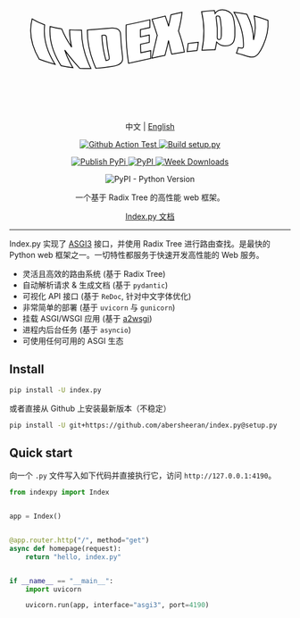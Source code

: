 <div align="center">

<h1>
<svg version="1.1"
	xmlns="http://www.w3.org/2000/svg"
	xmlns:xlink="http://www.w3.org/1999/xlink" x="0px" y="0px" viewBox="0 0 340.16 170.08" style="enable-background:new 0 0 340.16 170.08;" xml:space="preserve">
	<style type="text/css">
	.st1{fill:#FFFFFF;}
	.st2{fill:none;stroke:#000000;}
	</style>
	<g>
		<g>
			<path d="M42.67,67.15c-1.9,15.99,2.54,31.89,12.62,47.71c-6.13-1.6-12.55-3.63-19.18-6.18c-9.58-16.1-12.72-32.31-8.61-48.65
			C32.18,62.94,37.32,65.28,42.67,67.15z"/>
			<path d="M87.36,73.6c-0.24,15.48,3.68,30.94,11.3,46.38c-4.38,0.12-8.85,0.05-13.46-0.24c-6.76-7.23-12.97-14.57-18.25-22.05
			c2.28,7.11,5.59,14.2,9.88,21.29c-4.58-0.55-9.33-1.33-14.27-2.39c-10-15.73-14.67-31.53-13.33-47.41
			c4.6,1.26,9.31,2.21,14.06,2.9c2.92,7.53,7.08,14.88,12.04,22.1c-1.76-7-2.59-14.02-2.43-21.04C77.68,73.5,82.52,73.65,87.36,73.6
			z"/>
			<path d="M94.34,73.42c4.35-0.19,8.7-0.52,13.06-0.96c8.44-0.86,14.14-1.51,17.1-1.43c2.96,0.07,5.19,0.55,6.72,1.5
			c1.53,0.95,2.48,2.13,2.87,3.56c0.39,1.43,0.6,4.33,0.81,8.72c0.26,5.41,0.75,10.81,1.45,16.22c0.54,4.16,0.75,6.99,0.5,8.49
			c-0.26,1.5-0.91,2.77-1.96,3.79c-1.05,1.03-2.4,1.86-4.08,2.5c-1.67,0.63-4.25,1.26-7.74,1.81c-6.13,0.96-12.23,1.7-18.44,2.09
			C97.65,104.3,94.08,88.86,94.34,73.42z M111.85,79.89c0.4,10.13,2.08,20.26,4.94,30.39c2.22-0.3,3.49-0.85,3.84-1.62
			c0.35-0.77,0.13-2.7-0.5-5.78c-1.22-5.98-2.07-11.97-2.5-17.95c-0.15-2.09-0.3-3.42-0.52-3.99c-0.22-0.56-0.67-0.94-1.37-1.12
			C115.04,79.63,113.74,79.66,111.85,79.89z"/>
			<path d="M141.28,67.25c9.66-1.9,19.24-4.06,28.64-6.25c0,3.13,0,6.26,0,9.39c-3.81,0.86-7.64,1.71-11.48,2.55
			c-0.01,2.95,0,5.9,0.03,8.85c3.57-0.77,7.15-1.55,10.72-2.33c0,2.98,0,5.96,0.01,8.94c-3.53,0.76-7.05,1.53-10.57,2.28
			c0.09,3.42,0.2,6.85,0.35,10.28c3.98-0.86,8-1.74,12.04-2.61c-0.01,3.14-0.03,6.28-0.04,9.42c-9.19,2.01-18.13,4.05-26.82,5.89
			C141.76,98.16,140.74,82.7,141.28,67.25z"/>
			<path d="M208.85,52.03c-0.82,7.53-2.33,15.03-4.28,22.51c3.04,8.4,5.55,16.91,7.1,25.54c-5.13,0.74-10.24,1.59-15.32,2.51
			c-1.3-4.45-2.56-9.94-3.88-16.47c-0.54,3.12-1.29,6.44-2.26,9.96c-0.69,2.7-1.39,5.39-2.11,8.08c-5.29,1.05-10.54,2.15-15.71,3.28
			c2.04-9.18,4.29-18.39,6.41-27.62c-2.03-6.52-4.18-13-6.27-19.45c5.42-1.27,10.78-2.55,16.06-3.79c0.36,1.24,1.05,3.29,2.04,6.16
			c0.79,2.18,1.44,4.2,1.93,6.07c1.1-4.6,2.08-9.21,2.87-13.82C199.97,53.95,204.43,52.96,208.85,52.03z"/>
			<path d="M228.51,88.19c-0.36,3.36-0.86,6.71-1.5,10.07c-4.02,0.37-8.04,0.83-12.05,1.36c0.53-3.32,0.96-6.63,1.28-9.95
			C220.33,89.1,224.42,88.6,228.51,88.19z"/>
			<path d="M248.01,49.86c0.28,1.23,0.53,2.46,0.75,3.69c1.02-1.54,2.22-2.71,3.67-3.48c1.45-0.77,3.15-1.15,5.17-1.13
			c2.45,0.03,4.8,0.66,7,1.84c2.2,1.19,3.77,2.53,4.64,3.99c0.87,1.46,1.77,3.89,2.41,7.28c1.11,6,1.46,12,1.06,17.98
			c-0.26,3.88-1.02,6.6-1.86,8.16c-0.86,1.56-2.28,2.71-4.22,3.49c-1.94,0.78-4.14,1.05-6.6,0.88c-1.96-0.14-3.71-0.59-5.26-1.38
			c-1.55-0.79-2.91-1.9-4.12-3.35c-0.45,3.17-1.06,6.35-1.84,9.52c-5.25-0.07-10.55,0.09-15.86,0.45
			c3.17-15.52,3.12-31.05-0.51-46.58C237.59,50.57,242.76,50.1,248.01,49.86z M255.36,61.9c-0.43-2.59-0.91-4.15-1.27-4.7
			c-0.36-0.54-1.08-0.81-2.16-0.79c-1.05,0.02-1.65,0.36-1.82,1c-0.17,0.64,0,2.16,0.38,4.56c0.89,5.75,1.21,11.49,0.96,17.23
			c-0.11,2.5-0.11,4.07,0.15,4.69c0.26,0.63,0.92,0.94,1.99,0.96c1.04,0.01,1.72-0.26,2.04-0.83c0.31-0.57,0.59-1.97,0.71-4.19
			C256.66,73.85,256.34,67.88,255.36,61.9z"/>
			<path d="M312.8,61.79c0.74,10.22-1.38,20.36-5.96,30.43c-2.19,4.78-4.27,7.98-5.5,9.62c-1.25,1.64-2.66,2.8-4.18,3.52
			c-1.52,0.72-3.24,0.95-5.17,0.76c-1.94-0.19-4.74-1.08-8.62-2.34c-2.84-0.92-5.76-1.69-8.74-2.34c0.85-2.28,1.6-4.57,2.23-6.85
			c2.39,0.48,3.93,0.75,4.67,0.71c0.74-0.04,1.22-0.41,1.42-1.13c0.09-0.35,0.24-1.94,0.17-4.76c-0.3-12.71-4.39-25.21-11.47-37.5
			c5.04,0.51,10.23,1.29,15.57,2.38c5.21,10.26,7.99,20.62,8.1,31.05c2.48-9.61,2.8-19.28,0.66-29
			C301.46,57.79,307.09,59.59,312.8,61.79z"/>
		</g>
		<g>
			<path class="st1" d="M42.67,67.15c-1.9,15.99,2.54,31.89,12.62,47.71c-6.13-1.6-12.55-3.63-19.18-6.18
			c-9.58-16.1-12.72-32.31-8.61-48.65C32.18,62.94,37.32,65.28,42.67,67.15z"/>
			<path class="st1" d="M87.36,73.6c-0.24,15.48,3.68,30.94,11.3,46.38c-4.38,0.12-8.85,0.05-13.46-0.24
			c-6.76-7.23-12.97-14.57-18.25-22.05c2.28,7.11,5.59,14.2,9.88,21.29c-4.58-0.55-9.33-1.33-14.27-2.39
			c-10-15.73-14.67-31.53-13.33-47.41c4.6,1.26,9.31,2.21,14.06,2.9c2.92,7.53,7.08,14.88,12.04,22.1c-1.76-7-2.59-14.02-2.43-21.04
			C77.68,73.5,82.52,73.65,87.36,73.6z"/>
			<path class="st1" d="M94.34,73.42c4.35-0.19,8.7-0.52,13.06-0.96c8.44-0.86,14.14-1.51,17.1-1.43c2.96,0.07,5.19,0.55,6.72,1.5
			c1.53,0.95,2.48,2.13,2.87,3.56c0.39,1.43,0.6,4.33,0.81,8.72c0.26,5.41,0.75,10.81,1.45,16.22c0.54,4.16,0.75,6.99,0.5,8.49
			c-0.26,1.5-0.91,2.77-1.96,3.79c-1.05,1.03-2.4,1.86-4.08,2.5c-1.67,0.63-4.25,1.26-7.74,1.81c-6.13,0.96-12.23,1.7-18.44,2.09
			C97.65,104.3,94.08,88.86,94.34,73.42z M111.85,79.89c0.4,10.13,2.08,20.26,4.94,30.39c2.22-0.3,3.49-0.85,3.84-1.62
			c0.35-0.77,0.13-2.7-0.5-5.78c-1.22-5.98-2.07-11.97-2.5-17.95c-0.15-2.09-0.3-3.42-0.52-3.99c-0.22-0.56-0.67-0.94-1.37-1.12
			C115.04,79.63,113.74,79.66,111.85,79.89z"/>
			<path class="st1" d="M141.28,67.25c9.66-1.9,19.24-4.06,28.64-6.25c0,3.13,0,6.26,0,9.39c-3.81,0.86-7.64,1.71-11.48,2.55
			c-0.01,2.95,0,5.9,0.03,8.85c3.57-0.77,7.15-1.55,10.72-2.33c0,2.98,0,5.96,0.01,8.94c-3.53,0.76-7.05,1.53-10.57,2.28
			c0.09,3.42,0.2,6.85,0.35,10.28c3.98-0.86,8-1.74,12.04-2.61c-0.01,3.14-0.03,6.28-0.04,9.42c-9.19,2.01-18.13,4.05-26.82,5.89
			C141.76,98.16,140.74,82.7,141.28,67.25z"/>
			<path class="st1" d="M208.85,52.03c-0.82,7.53-2.33,15.03-4.28,22.51c3.04,8.4,5.55,16.91,7.1,25.54
			c-5.13,0.74-10.24,1.59-15.32,2.51c-1.3-4.45-2.56-9.94-3.88-16.47c-0.54,3.12-1.29,6.44-2.26,9.96c-0.69,2.7-1.39,5.39-2.11,8.08
			c-5.29,1.05-10.54,2.15-15.71,3.28c2.04-9.18,4.29-18.39,6.41-27.62c-2.03-6.52-4.18-13-6.27-19.45
			c5.42-1.27,10.78-2.55,16.06-3.79c0.36,1.24,1.05,3.29,2.04,6.16c0.79,2.18,1.44,4.2,1.93,6.07c1.1-4.6,2.08-9.21,2.87-13.82
			C199.97,53.95,204.43,52.96,208.85,52.03z"/>
			<path class="st1" d="M228.51,88.19c-0.36,3.36-0.86,6.71-1.5,10.07c-4.02,0.37-8.04,0.83-12.05,1.36
			c0.53-3.32,0.96-6.63,1.28-9.95C220.33,89.1,224.42,88.6,228.51,88.19z"/>
			<path class="st1" d="M248.01,49.86c0.28,1.23,0.53,2.46,0.75,3.69c1.02-1.54,2.22-2.71,3.67-3.48c1.45-0.77,3.15-1.15,5.17-1.13
			c2.45,0.03,4.8,0.66,7,1.84c2.2,1.19,3.77,2.53,4.64,3.99c0.87,1.46,1.77,3.89,2.41,7.28c1.11,6,1.46,12,1.06,17.98
			c-0.26,3.88-1.02,6.6-1.86,8.16c-0.86,1.56-2.28,2.71-4.22,3.49c-1.94,0.78-4.14,1.05-6.6,0.88c-1.96-0.14-3.71-0.59-5.26-1.38
			c-1.55-0.79-2.91-1.9-4.12-3.35c-0.45,3.17-1.06,6.35-1.84,9.52c-5.25-0.07-10.55,0.09-15.86,0.45
			c3.17-15.52,3.12-31.05-0.51-46.58C237.59,50.57,242.76,50.1,248.01,49.86z M255.36,61.9c-0.43-2.59-0.91-4.15-1.27-4.7
			c-0.36-0.54-1.08-0.81-2.16-0.79c-1.05,0.02-1.65,0.36-1.82,1c-0.17,0.64,0,2.16,0.38,4.56c0.89,5.75,1.21,11.49,0.96,17.23
			c-0.11,2.5-0.11,4.07,0.15,4.69c0.26,0.63,0.92,0.94,1.99,0.96c1.04,0.01,1.72-0.26,2.04-0.83c0.31-0.57,0.59-1.97,0.71-4.19
			C256.66,73.85,256.34,67.88,255.36,61.9z"/>
			<path class="st1" d="M312.8,61.79c0.74,10.22-1.38,20.36-5.96,30.43c-2.19,4.78-4.27,7.98-5.5,9.62c-1.25,1.64-2.66,2.8-4.18,3.52
			c-1.52,0.72-3.24,0.95-5.17,0.76c-1.94-0.19-4.74-1.08-8.62-2.34c-2.84-0.92-5.76-1.69-8.74-2.34c0.85-2.28,1.6-4.57,2.23-6.85
			c2.39,0.48,3.93,0.75,4.67,0.71c0.74-0.04,1.22-0.41,1.42-1.13c0.09-0.35,0.24-1.94,0.17-4.76c-0.3-12.71-4.39-25.21-11.47-37.5
			c5.04,0.51,10.23,1.29,15.57,2.38c5.21,10.26,7.99,20.62,8.1,31.05c2.48-9.61,2.8-19.28,0.66-29
			C301.46,57.79,307.09,59.59,312.8,61.79z"/>
		</g>
		<g>
			<path class="st2" d="M42.67,67.15c-1.9,15.99,2.54,31.89,12.62,47.71c-6.13-1.6-12.55-3.63-19.18-6.18
			c-9.58-16.1-12.72-32.31-8.61-48.65C32.18,62.94,37.32,65.28,42.67,67.15z"/>
			<path class="st2" d="M87.36,73.6c-0.24,15.48,3.68,30.94,11.3,46.38c-4.38,0.12-8.85,0.05-13.46-0.24
			c-6.76-7.23-12.97-14.57-18.25-22.05c2.28,7.11,5.59,14.2,9.88,21.29c-4.58-0.55-9.33-1.33-14.27-2.39
			c-10-15.73-14.67-31.53-13.33-47.41c4.6,1.26,9.31,2.21,14.06,2.9c2.92,7.53,7.08,14.88,12.04,22.1c-1.76-7-2.59-14.02-2.43-21.04
			C77.68,73.5,82.52,73.65,87.36,73.6z"/>
			<path class="st2" d="M94.34,73.42c4.35-0.19,8.7-0.52,13.06-0.96c8.44-0.86,14.14-1.51,17.1-1.43c2.96,0.07,5.19,0.55,6.72,1.5
			c1.53,0.95,2.48,2.13,2.87,3.56c0.39,1.43,0.6,4.33,0.81,8.72c0.26,5.41,0.75,10.81,1.45,16.22c0.54,4.16,0.75,6.99,0.5,8.49
			c-0.26,1.5-0.91,2.77-1.96,3.79c-1.05,1.03-2.4,1.86-4.08,2.5c-1.67,0.63-4.25,1.26-7.74,1.81c-6.13,0.96-12.23,1.7-18.44,2.09
			C97.65,104.3,94.08,88.86,94.34,73.42z M111.85,79.89c0.4,10.13,2.08,20.26,4.94,30.39c2.22-0.3,3.49-0.85,3.84-1.62
			c0.35-0.77,0.13-2.7-0.5-5.78c-1.22-5.98-2.07-11.97-2.5-17.95c-0.15-2.09-0.3-3.42-0.52-3.99c-0.22-0.56-0.67-0.94-1.37-1.12
			C115.04,79.63,113.74,79.66,111.85,79.89z"/>
			<path class="st2" d="M141.28,67.25c9.66-1.9,19.24-4.06,28.64-6.25c0,3.13,0,6.26,0,9.39c-3.81,0.86-7.64,1.71-11.48,2.55
			c-0.01,2.95,0,5.9,0.03,8.85c3.57-0.77,7.15-1.55,10.72-2.33c0,2.98,0,5.96,0.01,8.94c-3.53,0.76-7.05,1.53-10.57,2.28
			c0.09,3.42,0.2,6.85,0.35,10.28c3.98-0.86,8-1.74,12.04-2.61c-0.01,3.14-0.03,6.28-0.04,9.42c-9.19,2.01-18.13,4.05-26.82,5.89
			C141.76,98.16,140.74,82.7,141.28,67.25z"/>
			<path class="st2" d="M208.85,52.03c-0.82,7.53-2.33,15.03-4.28,22.51c3.04,8.4,5.55,16.91,7.1,25.54
			c-5.13,0.74-10.24,1.59-15.32,2.51c-1.3-4.45-2.56-9.94-3.88-16.47c-0.54,3.12-1.29,6.44-2.26,9.96c-0.69,2.7-1.39,5.39-2.11,8.08
			c-5.29,1.05-10.54,2.15-15.71,3.28c2.04-9.18,4.29-18.39,6.41-27.62c-2.03-6.52-4.18-13-6.27-19.45
			c5.42-1.27,10.78-2.55,16.06-3.79c0.36,1.24,1.05,3.29,2.04,6.16c0.79,2.18,1.44,4.2,1.93,6.07c1.1-4.6,2.08-9.21,2.87-13.82
			C199.97,53.95,204.43,52.96,208.85,52.03z"/>
			<path class="st2" d="M228.51,88.19c-0.36,3.36-0.86,6.71-1.5,10.07c-4.02,0.37-8.04,0.83-12.05,1.36
			c0.53-3.32,0.96-6.63,1.28-9.95C220.33,89.1,224.42,88.6,228.51,88.19z"/>
			<path class="st2" d="M248.01,49.86c0.28,1.23,0.53,2.46,0.75,3.69c1.02-1.54,2.22-2.71,3.67-3.48c1.45-0.77,3.15-1.15,5.17-1.13
			c2.45,0.03,4.8,0.66,7,1.84c2.2,1.19,3.77,2.53,4.64,3.99c0.87,1.46,1.77,3.89,2.41,7.28c1.11,6,1.46,12,1.06,17.98
			c-0.26,3.88-1.02,6.6-1.86,8.16c-0.86,1.56-2.28,2.71-4.22,3.49c-1.94,0.78-4.14,1.05-6.6,0.88c-1.96-0.14-3.71-0.59-5.26-1.38
			c-1.55-0.79-2.91-1.9-4.12-3.35c-0.45,3.17-1.06,6.35-1.84,9.52c-5.25-0.07-10.55,0.09-15.86,0.45
			c3.17-15.52,3.12-31.05-0.51-46.58C237.59,50.57,242.76,50.1,248.01,49.86z M255.36,61.9c-0.43-2.59-0.91-4.15-1.27-4.7
			c-0.36-0.54-1.08-0.81-2.16-0.79c-1.05,0.02-1.65,0.36-1.82,1c-0.17,0.64,0,2.16,0.38,4.56c0.89,5.75,1.21,11.49,0.96,17.23
			c-0.11,2.5-0.11,4.07,0.15,4.69c0.26,0.63,0.92,0.94,1.99,0.96c1.04,0.01,1.72-0.26,2.04-0.83c0.31-0.57,0.59-1.97,0.71-4.19
			C256.66,73.85,256.34,67.88,255.36,61.9z"/>
			<path class="st2" d="M312.8,61.79c0.74,10.22-1.38,20.36-5.96,30.43c-2.19,4.78-4.27,7.98-5.5,9.62c-1.25,1.64-2.66,2.8-4.18,3.52
			c-1.52,0.72-3.24,0.95-5.17,0.76c-1.94-0.19-4.74-1.08-8.62-2.34c-2.84-0.92-5.76-1.69-8.74-2.34c0.85-2.28,1.6-4.57,2.23-6.85
			c2.39,0.48,3.93,0.75,4.67,0.71c0.74-0.04,1.22-0.41,1.42-1.13c0.09-0.35,0.24-1.94,0.17-4.76c-0.3-12.71-4.39-25.21-11.47-37.5
			c5.04,0.51,10.23,1.29,15.57,2.38c5.21,10.26,7.99,20.62,8.1,31.05c2.48-9.61,2.8-19.28,0.66-29
			C301.46,57.79,307.09,59.59,312.8,61.79z"/>
		</g>
	</g>
</svg>
</h1>

<p>
中文
|
<a href="https://github.com/abersheeran/index.py/tree/master/README-en.md">English</a>
</p>

<p>
<a href="https://github.com/abersheeran/index.py/actions?query=workflow%3ATest">
<img src="https://github.com/abersheeran/index.py/workflows/Test/badge.svg" alt="Github Action Test" />
</a>

<a href="https://github.com/abersheeran/index.py/actions?query=workflow%3A%22Build+setup.py%22">
<img src="https://github.com/abersheeran/index.py/workflows/Build%20setup.py/badge.svg" alt="Build setup.py" />
</a>
</p>

<p>
<a href="https://github.com/abersheeran/index.py/actions?query=workflow%3A%22Publish+PyPi%22">
<img src="https://github.com/abersheeran/index.py/workflows/Publish%20PyPi/badge.svg" alt="Publish PyPi" />
</a>

<a href="https://pypi.org/project/index.py/">
<img src="https://img.shields.io/pypi/v/index.py" alt="PyPI" />
</a>

<a href="https://pepy.tech/project/index-py/week">
<img src="https://pepy.tech/badge/index-py/week" alt="Week Downloads">
</a>
</p>

<p>
<img src="https://img.shields.io/pypi/pyversions/index.py" alt="PyPI - Python Version" />
</p>

一个基于 Radix Tree 的高性能 web 框架。

<a href="https://index-py.abersheeran.com">Index.py 文档</a>

</div>

---

Index.py 实现了 [ASGI3](http://asgi.readthedocs.io/en/latest/) 接口，并使用 Radix Tree 进行路由查找。是最快的 Python web 框架之一。一切特性都服务于快速开发高性能的 Web 服务。

- 灵活且高效的路由系统 (基于 Radix Tree)
- 自动解析请求 & 生成文档 (基于 `pydantic`)
- 可视化 API 接口 (基于 `ReDoc`, 针对中文字体优化)
- 非常简单的部署 (基于 `uvicorn` 与 `gunicorn`)
- 挂载 ASGI/WSGI 应用 (基于 [a2wsgi](https://github.com/abersheeran/a2wsgi/))
- 进程内后台任务 (基于 `asyncio`)
- 可使用任何可用的 ASGI 生态

## Install

```bash
pip install -U index.py
```

或者直接从 Github 上安装最新版本（不稳定）

```bash
pip install -U git+https://github.com/abersheeran/index.py@setup.py
```

## Quick start

向一个 `.py` 文件写入如下代码并直接执行它，访问 `http://127.0.0.1:4190`。

```python
from indexpy import Index


app = Index()


@app.router.http("/", method="get")
async def homepage(request):
    return "hello, index.py"


if __name__ == "__main__":
    import uvicorn

    uvicorn.run(app, interface="asgi3", port=4190)
```
